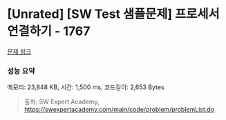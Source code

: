# [Unrated] [SW Test 샘플문제] 프로세서 연결하기 - 1767 

[문제 링크](https://swexpertacademy.com/main/code/problem/problemDetail.do?contestProbId=AV4suNtaXFEDFAUf) 

### 성능 요약

메모리: 23,848 KB, 시간: 1,500 ms, 코드길이: 2,653 Bytes



> 출처: SW Expert Academy, https://swexpertacademy.com/main/code/problem/problemList.do